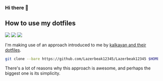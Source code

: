 ### Hi there 👋

<!--
**Lazerbeak12345/Lazerbeak12345** is a ✨ _special_ ✨ repository because its `README.md` (this file) appears on your GitHub profile.

Here are some ideas to get you started:

- 🔭 I’m currently working on ...
- 🌱 I’m currently learning ...
- 👯 I’m looking to collaborate on ...
- 🤔 I’m looking for help with ...
- 💬 Ask me about ...
- 📫 How to reach me: ...
- 😄 Pronouns: ...
- ⚡ Fun fact: ...
-->

## How to use my dotfiles

<a href="https://dotfyle.com/Lazerbeak12345/lazerbeak-config-nvim"><img src="https://dotfyle.com/Lazerbeak12345/lazerbeak-config-nvim/badges/plugins?style=flat" /></a>
<a href="https://dotfyle.com/Lazerbeak12345/lazerbeak-config-nvim"><img src="https://dotfyle.com/Lazerbeak12345/lazerbeak-config-nvim/badges/leaderkey?style=flat" /></a>
<a href="https://dotfyle.com/Lazerbeak12345/lazerbeak-config-nvim"><img src="https://dotfyle.com/Lazerbeak12345/lazerbeak-config-nvim/badges/plugin-manager?style=flat" /></a>

I'm making use of an approach introduced to me by [kalkayan and their dotfiles](https://github.com/kalkayan/dotfiles).

```bash
git clone --bare https://github.com/Lazerbeak12345/Lazerbeak12345 $HOME/.dotfiles
```

There's a lot of reasons why this approach is awesome, and perhaps the biggest one is its simplicity.

